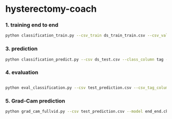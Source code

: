 # hysterectomy-coach

### 1. training end to end 

```bash
python classification_train.py --csv_train ds_train_train.csv --csv_valid ds_train_test.csv --csv_test ds_test.csv --class_column tag --epochs 250 --out /output/ --mount_point /data/ --num_frames 30 --batch_size 10
```

### 3. prediction
```bash
python classification_predict.py --csv ds_test.csv --class_column tag --model end_end.ckpt --out output/ --mount_point /data/ --num_frames 30 
```

### 4. evaluation
```bash

python eval_classification.py --csv test_prediction.csv --csv_tag_column class
```

### 5. Grad-Cam prediction 

``` bash
python grad_cam_fullvid.py --csv test_prediction.csv --model end_end.ckpt  --num_frames 30  --mount_point /data/ --class_column tag --out  /out/ --batch_size 1 --fps 30
```